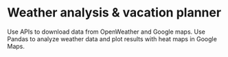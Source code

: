 # Weather analysis & vacation planner
Use APIs to download data from OpenWeather and Google maps. Use Pandas to analyze weather data and plot results with heat maps in Google Maps. 
